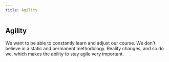 ```yaml
---
title: Agility
---
```

## Agility
We want to be able to constantly learn and adjust our course. We don't believe in a static and permanent methodology. Reality changes, and so do we, which makes the ability to stay agile very important.
